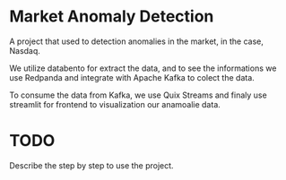 # Market Anomaly Detection

A project that used to detection anomalies in the market, in the case, Nasdaq.

We utilize databento for extract the data, and to see the informations we use Redpanda and integrate with Apache Kafka to colect the data.

To consume the data from Kafka, we use Quix Streams and finaly use streamlit for frontend to visualization our anamoalie data.

# TODO

Describe the step by step to use the project.
